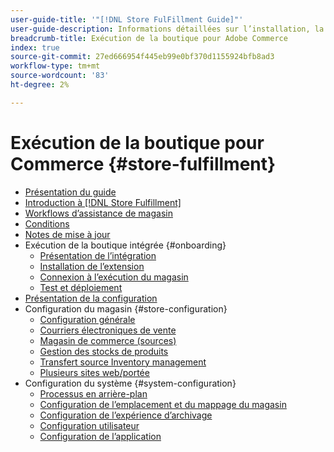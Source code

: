 ```yaml
---
user-guide-title: '"[!DNL Store FulFillment Guide]"'
user-guide-description: Informations détaillées sur l’installation, la configuration et l’utilisation de l’exécution de magasin pour les magasins Adobe Commerce.
breadcrumb-title: Exécution de la boutique pour Adobe Commerce
index: true
source-git-commit: 27ed666954f445eb99e0bf370d1155924bfb8ad3
workflow-type: tm+mt
source-wordcount: '83'
ht-degree: 2%

---
```



# Exécution de la boutique pour Commerce {#store-fulfillment}

- [Présentation du guide](guide-overview.md)
- [Introduction à [!DNL Store Fulfillment]](introduction.md)
- [Workflows d’assistance de magasin](store-assist-modules.md)
- [Conditions](solution-requirements.md)
- [Notes de mise à jour](release-notes.md)
- Exécution de la boutique intégrée {#onboarding}
   - [Présentation de l’intégration](onboard.md)
   - [Installation de l’extension](install.md)
   - [Connexion à l’exécution du magasin](connect-set-up-service.md)
   - [Test et déploiement](test-and-deploy.md)
- [Présentation de la configuration](service-config-settings-overview.md)
- Configuration du magasin {#store-configuration}
   - [Configuration générale](enable-general.md)
   - [Courriers électroniques de vente](sales-emails.md)
   - [Magasin de commerce (sources)](merchant-store-configuration.md)
   - [Gestion des stocks de produits](product-stock.md)
   - [Transfert source Inventory management](inventory-stock-transfer.md)
   - [Plusieurs sites web/portée](multi-site-and-scope-config.md)
- Configuration du système {#system-configuration}
   - [Processus en arrière-plan](background-processes.md)
   - [Configuration de l’emplacement et du mappage du magasin](store-location-map-provider-setup.md)
   - [Configuration de l’expérience d’archivage](check-in-experience-setup.md)
   - [Configuration utilisateur](user-setup.md)
   - [Configuration de l’application](app-setup.md)


